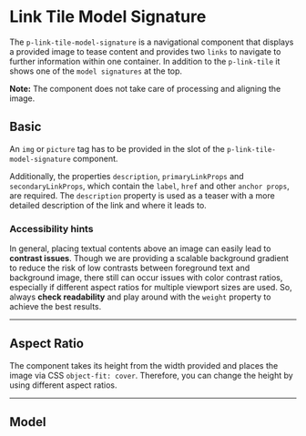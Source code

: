 # Link Tile Model Signature

The `p-link-tile-model-signature` is a navigational component that displays a provided image to tease content and
provides two `links` to navigate to further information within one container. In addition to the `p-link-tile` it shows
one of the `model signatures` at the top.

**Note:** The component does not take care of processing and aligning the image.

<TableOfContents></TableOfContents>

## Basic

An `img` or `picture` tag has to be provided in the slot of the `p-link-tile-model-signature` component.

Additionally, the properties `description`, `primaryLinkProps` and `secondaryLinkProps`, which contain the `label`,
`href` and other `anchor props`, are required. The `description` property is used as a teaser with a more detailed
description of the link and where it leads to.

<Playground :markup="basic" :config="config"></Playground>

### <A11yIcon></A11yIcon> Accessibility hints

In general, placing textual contents above an image can easily lead to **contrast issues**. Though we are providing a
scalable background gradient to reduce the risk of low contrasts between foreground text and background image, there
still can occur issues with color contrast ratios, especially if different aspect ratios for multiple viewport sizes are
used. So, always **check readability** and play around with the `weight` property to achieve the best results.

---

## Aspect Ratio

The component takes its height from the width provided and places the image via CSS `object-fit: cover`. Therefore, you
can change the height by using different aspect ratios.

<Playground :markup="aspectRatioMarkup">
  <SelectOptions v-model="aspectRatio" :values="aspectRatios" name="aspectRatio"></SelectOptions>
</Playground>

---

## Model

<Playground :markup="modelMarkup">
  <SelectOptions v-model="model" :values="models" name="model"></SelectOptions>
</Playground>

<script lang="ts">
import Vue from 'vue';
import Component from 'vue-class-component';
import { LINK_TILE_ASPECT_RATIOS } from '../link-tile/link-tile-utils'; 
import { MODEL_SIGNATURE_MODELS } from '../model-signature/model-signature-utils'; 

@Component
export default class Code extends Vue {
  config = { spacing: 'block', themeable: true, };
  imgAttributes = 'width="3000" height="2000" alt="Some alt text"';
  primaryLink = '<p-link slot="primary" theme="dark" href="https://www.porsche.com" variant="primary">Primary label</p-link>';
  secondaryLink = '<p-link slot="secondary" theme="dark" href="https://www.porsche.com" variant="secondary">Secondary label</p-link>';

  basic = `<p-link-tile-model-signature
  heading="Some heading"
>
  <img src="${require('@/assets/image-grid.png')}" ${this.imgAttributes} />
  ${this.primaryLink}
  ${this.secondaryLink}
</p-link-tile-model-signature>`;

  aspectRatio = '9:16';
  aspectRatios = [...LINK_TILE_ASPECT_RATIOS, "{ base: '3:4', s: '1:1', m: '16:9' }"];
  get aspectRatioMarkup() {
    return`<p-link-tile-model-signature 
heading="Some Heading"
aspect-ratio="${this.aspectRatio}">
  <img src="${require('@/assets/image-grid.png')}" ${this.imgAttributes} />
  ${this.primaryLink}
  ${this.secondaryLink}
</p-link-tile>`}

  model = '911';
  models = [...MODEL_SIGNATURE_MODELS, "{ base: '3:4', s: '1:1', m: '16:9' }"];
  get modelMarkup() {
    return`<p-link-tile-model-signature 
heading="Some Heading"
model="${this.model}">
  <img src="${require('@/assets/image-grid.png')}" ${this.imgAttributes} />
  ${this.primaryLink}
  ${this.secondaryLink}
</p-link-tile>`}
}
</script>

<style scoped lang="scss">
  :deep(p-link-tile-model-signature) {
    max-width: 400px;
  }
</style>
